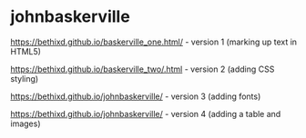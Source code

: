 # johnbaskerville


https://bethixd.github.io/baskerville_one.html/ - version  1 (marking up text in HTML5)

https://bethixd.github.io/baskerville_two/.html - version 2 (adding CSS styling)

https://bethixd.github.io/johnbaskerville/ - version 3 (adding fonts)

https://bethixd.github.io/johnbaskerville/ - version 4 (adding a table and images)
